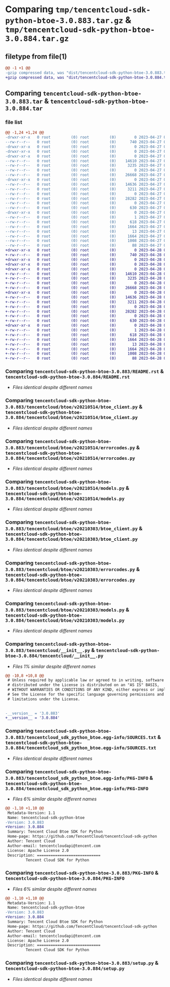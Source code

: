 # Comparing `tmp/tencentcloud-sdk-python-btoe-3.0.883.tar.gz` & `tmp/tencentcloud-sdk-python-btoe-3.0.884.tar.gz`

## filetype from file(1)

```diff
@@ -1 +1 @@
-gzip compressed data, was "dist/tencentcloud-sdk-python-btoe-3.0.883.tar", last modified: Thu Apr 27 00:19:08 2023, max compression
+gzip compressed data, was "dist/tencentcloud-sdk-python-btoe-3.0.884.tar", last modified: Fri Apr 28 02:06:37 2023, max compression
```

## Comparing `tencentcloud-sdk-python-btoe-3.0.883.tar` & `tencentcloud-sdk-python-btoe-3.0.884.tar`

### file list

```diff
@@ -1,24 +1,24 @@
-drwxr-xr-x   0 root         (0) root         (0)        0 2023-04-27 00:19:08.000000 tencentcloud-sdk-python-btoe-3.0.883/
--rw-r--r--   0 root         (0) root         (0)      740 2023-04-27 00:19:08.000000 tencentcloud-sdk-python-btoe-3.0.883/README.rst
-drwxr-xr-x   0 root         (0) root         (0)        0 2023-04-27 00:19:08.000000 tencentcloud-sdk-python-btoe-3.0.883/tencentcloud/
-drwxr-xr-x   0 root         (0) root         (0)        0 2023-04-27 00:19:08.000000 tencentcloud-sdk-python-btoe-3.0.883/tencentcloud/btoe/
-drwxr-xr-x   0 root         (0) root         (0)        0 2023-04-27 00:19:08.000000 tencentcloud-sdk-python-btoe-3.0.883/tencentcloud/btoe/v20210514/
--rw-r--r--   0 root         (0) root         (0)    14610 2023-04-27 00:19:08.000000 tencentcloud-sdk-python-btoe-3.0.883/tencentcloud/btoe/v20210514/btoe_client.py
--rw-r--r--   0 root         (0) root         (0)     3235 2023-04-27 00:19:08.000000 tencentcloud-sdk-python-btoe-3.0.883/tencentcloud/btoe/v20210514/errorcodes.py
--rw-r--r--   0 root         (0) root         (0)        0 2023-04-27 00:19:08.000000 tencentcloud-sdk-python-btoe-3.0.883/tencentcloud/btoe/v20210514/__init__.py
--rw-r--r--   0 root         (0) root         (0)    26668 2023-04-27 00:19:08.000000 tencentcloud-sdk-python-btoe-3.0.883/tencentcloud/btoe/v20210514/models.py
-drwxr-xr-x   0 root         (0) root         (0)        0 2023-04-27 00:19:08.000000 tencentcloud-sdk-python-btoe-3.0.883/tencentcloud/btoe/v20210303/
--rw-r--r--   0 root         (0) root         (0)    14636 2023-04-27 00:19:08.000000 tencentcloud-sdk-python-btoe-3.0.883/tencentcloud/btoe/v20210303/btoe_client.py
--rw-r--r--   0 root         (0) root         (0)     3211 2023-04-27 00:19:08.000000 tencentcloud-sdk-python-btoe-3.0.883/tencentcloud/btoe/v20210303/errorcodes.py
--rw-r--r--   0 root         (0) root         (0)        0 2023-04-27 00:19:08.000000 tencentcloud-sdk-python-btoe-3.0.883/tencentcloud/btoe/v20210303/__init__.py
--rw-r--r--   0 root         (0) root         (0)    28282 2023-04-27 00:19:08.000000 tencentcloud-sdk-python-btoe-3.0.883/tencentcloud/btoe/v20210303/models.py
--rw-r--r--   0 root         (0) root         (0)        0 2023-04-27 00:19:08.000000 tencentcloud-sdk-python-btoe-3.0.883/tencentcloud/btoe/__init__.py
--rw-r--r--   0 root         (0) root         (0)      630 2023-04-27 00:19:08.000000 tencentcloud-sdk-python-btoe-3.0.883/tencentcloud/__init__.py
-drwxr-xr-x   0 root         (0) root         (0)        0 2023-04-27 00:19:08.000000 tencentcloud-sdk-python-btoe-3.0.883/tencentcloud_sdk_python_btoe.egg-info/
--rw-r--r--   0 root         (0) root         (0)        1 2023-04-27 00:19:08.000000 tencentcloud-sdk-python-btoe-3.0.883/tencentcloud_sdk_python_btoe.egg-info/dependency_links.txt
--rw-r--r--   0 root         (0) root         (0)      618 2023-04-27 00:19:08.000000 tencentcloud-sdk-python-btoe-3.0.883/tencentcloud_sdk_python_btoe.egg-info/SOURCES.txt
--rw-r--r--   0 root         (0) root         (0)     1664 2023-04-27 00:19:08.000000 tencentcloud-sdk-python-btoe-3.0.883/tencentcloud_sdk_python_btoe.egg-info/PKG-INFO
--rw-r--r--   0 root         (0) root         (0)       13 2023-04-27 00:19:08.000000 tencentcloud-sdk-python-btoe-3.0.883/tencentcloud_sdk_python_btoe.egg-info/top_level.txt
--rw-r--r--   0 root         (0) root         (0)     1664 2023-04-27 00:19:08.000000 tencentcloud-sdk-python-btoe-3.0.883/PKG-INFO
--rw-r--r--   0 root         (0) root         (0)     1008 2023-04-27 00:19:08.000000 tencentcloud-sdk-python-btoe-3.0.883/setup.py
--rw-r--r--   0 root         (0) root         (0)       88 2023-04-27 00:19:08.000000 tencentcloud-sdk-python-btoe-3.0.883/setup.cfg
+drwxr-xr-x   0 root         (0) root         (0)        0 2023-04-28 02:06:37.000000 tencentcloud-sdk-python-btoe-3.0.884/
+-rw-r--r--   0 root         (0) root         (0)      740 2023-04-28 02:06:37.000000 tencentcloud-sdk-python-btoe-3.0.884/README.rst
+drwxr-xr-x   0 root         (0) root         (0)        0 2023-04-28 02:06:37.000000 tencentcloud-sdk-python-btoe-3.0.884/tencentcloud/
+drwxr-xr-x   0 root         (0) root         (0)        0 2023-04-28 02:06:37.000000 tencentcloud-sdk-python-btoe-3.0.884/tencentcloud/btoe/
+drwxr-xr-x   0 root         (0) root         (0)        0 2023-04-28 02:06:37.000000 tencentcloud-sdk-python-btoe-3.0.884/tencentcloud/btoe/v20210514/
+-rw-r--r--   0 root         (0) root         (0)    14610 2023-04-28 02:06:37.000000 tencentcloud-sdk-python-btoe-3.0.884/tencentcloud/btoe/v20210514/btoe_client.py
+-rw-r--r--   0 root         (0) root         (0)     3235 2023-04-28 02:06:37.000000 tencentcloud-sdk-python-btoe-3.0.884/tencentcloud/btoe/v20210514/errorcodes.py
+-rw-r--r--   0 root         (0) root         (0)        0 2023-04-28 02:06:37.000000 tencentcloud-sdk-python-btoe-3.0.884/tencentcloud/btoe/v20210514/__init__.py
+-rw-r--r--   0 root         (0) root         (0)    26668 2023-04-28 02:06:37.000000 tencentcloud-sdk-python-btoe-3.0.884/tencentcloud/btoe/v20210514/models.py
+drwxr-xr-x   0 root         (0) root         (0)        0 2023-04-28 02:06:37.000000 tencentcloud-sdk-python-btoe-3.0.884/tencentcloud/btoe/v20210303/
+-rw-r--r--   0 root         (0) root         (0)    14636 2023-04-28 02:06:37.000000 tencentcloud-sdk-python-btoe-3.0.884/tencentcloud/btoe/v20210303/btoe_client.py
+-rw-r--r--   0 root         (0) root         (0)     3211 2023-04-28 02:06:37.000000 tencentcloud-sdk-python-btoe-3.0.884/tencentcloud/btoe/v20210303/errorcodes.py
+-rw-r--r--   0 root         (0) root         (0)        0 2023-04-28 02:06:37.000000 tencentcloud-sdk-python-btoe-3.0.884/tencentcloud/btoe/v20210303/__init__.py
+-rw-r--r--   0 root         (0) root         (0)    28282 2023-04-28 02:06:37.000000 tencentcloud-sdk-python-btoe-3.0.884/tencentcloud/btoe/v20210303/models.py
+-rw-r--r--   0 root         (0) root         (0)        0 2023-04-28 02:06:37.000000 tencentcloud-sdk-python-btoe-3.0.884/tencentcloud/btoe/__init__.py
+-rw-r--r--   0 root         (0) root         (0)      630 2023-04-28 02:06:37.000000 tencentcloud-sdk-python-btoe-3.0.884/tencentcloud/__init__.py
+drwxr-xr-x   0 root         (0) root         (0)        0 2023-04-28 02:06:37.000000 tencentcloud-sdk-python-btoe-3.0.884/tencentcloud_sdk_python_btoe.egg-info/
+-rw-r--r--   0 root         (0) root         (0)        1 2023-04-28 02:06:37.000000 tencentcloud-sdk-python-btoe-3.0.884/tencentcloud_sdk_python_btoe.egg-info/dependency_links.txt
+-rw-r--r--   0 root         (0) root         (0)      618 2023-04-28 02:06:37.000000 tencentcloud-sdk-python-btoe-3.0.884/tencentcloud_sdk_python_btoe.egg-info/SOURCES.txt
+-rw-r--r--   0 root         (0) root         (0)     1664 2023-04-28 02:06:37.000000 tencentcloud-sdk-python-btoe-3.0.884/tencentcloud_sdk_python_btoe.egg-info/PKG-INFO
+-rw-r--r--   0 root         (0) root         (0)       13 2023-04-28 02:06:37.000000 tencentcloud-sdk-python-btoe-3.0.884/tencentcloud_sdk_python_btoe.egg-info/top_level.txt
+-rw-r--r--   0 root         (0) root         (0)     1664 2023-04-28 02:06:37.000000 tencentcloud-sdk-python-btoe-3.0.884/PKG-INFO
+-rw-r--r--   0 root         (0) root         (0)     1008 2023-04-28 02:06:37.000000 tencentcloud-sdk-python-btoe-3.0.884/setup.py
+-rw-r--r--   0 root         (0) root         (0)       88 2023-04-28 02:06:37.000000 tencentcloud-sdk-python-btoe-3.0.884/setup.cfg
```

### Comparing `tencentcloud-sdk-python-btoe-3.0.883/README.rst` & `tencentcloud-sdk-python-btoe-3.0.884/README.rst`

 * *Files identical despite different names*

### Comparing `tencentcloud-sdk-python-btoe-3.0.883/tencentcloud/btoe/v20210514/btoe_client.py` & `tencentcloud-sdk-python-btoe-3.0.884/tencentcloud/btoe/v20210514/btoe_client.py`

 * *Files identical despite different names*

### Comparing `tencentcloud-sdk-python-btoe-3.0.883/tencentcloud/btoe/v20210514/errorcodes.py` & `tencentcloud-sdk-python-btoe-3.0.884/tencentcloud/btoe/v20210514/errorcodes.py`

 * *Files identical despite different names*

### Comparing `tencentcloud-sdk-python-btoe-3.0.883/tencentcloud/btoe/v20210514/models.py` & `tencentcloud-sdk-python-btoe-3.0.884/tencentcloud/btoe/v20210514/models.py`

 * *Files identical despite different names*

### Comparing `tencentcloud-sdk-python-btoe-3.0.883/tencentcloud/btoe/v20210303/btoe_client.py` & `tencentcloud-sdk-python-btoe-3.0.884/tencentcloud/btoe/v20210303/btoe_client.py`

 * *Files identical despite different names*

### Comparing `tencentcloud-sdk-python-btoe-3.0.883/tencentcloud/btoe/v20210303/errorcodes.py` & `tencentcloud-sdk-python-btoe-3.0.884/tencentcloud/btoe/v20210303/errorcodes.py`

 * *Files identical despite different names*

### Comparing `tencentcloud-sdk-python-btoe-3.0.883/tencentcloud/btoe/v20210303/models.py` & `tencentcloud-sdk-python-btoe-3.0.884/tencentcloud/btoe/v20210303/models.py`

 * *Files identical despite different names*

### Comparing `tencentcloud-sdk-python-btoe-3.0.883/tencentcloud/__init__.py` & `tencentcloud-sdk-python-btoe-3.0.884/tencentcloud/__init__.py`

 * *Files 1% similar despite different names*

```diff
@@ -10,8 +10,8 @@
 # Unless required by applicable law or agreed to in writing, software
 # distributed under the License is distributed on an "AS IS" BASIS,
 # WITHOUT WARRANTIES OR CONDITIONS OF ANY KIND, either express or implied.
 # See the License for the specific language governing permissions and
 # limitations under the License.
 
 
-__version__ = '3.0.883'
+__version__ = '3.0.884'
```

### Comparing `tencentcloud-sdk-python-btoe-3.0.883/tencentcloud_sdk_python_btoe.egg-info/SOURCES.txt` & `tencentcloud-sdk-python-btoe-3.0.884/tencentcloud_sdk_python_btoe.egg-info/SOURCES.txt`

 * *Files identical despite different names*

### Comparing `tencentcloud-sdk-python-btoe-3.0.883/tencentcloud_sdk_python_btoe.egg-info/PKG-INFO` & `tencentcloud-sdk-python-btoe-3.0.884/tencentcloud_sdk_python_btoe.egg-info/PKG-INFO`

 * *Files 6% similar despite different names*

```diff
@@ -1,10 +1,10 @@
 Metadata-Version: 1.1
 Name: tencentcloud-sdk-python-btoe
-Version: 3.0.883
+Version: 3.0.884
 Summary: Tencent Cloud Btoe SDK for Python
 Home-page: https://github.com/TencentCloud/tencentcloud-sdk-python
 Author: Tencent Cloud
 Author-email: tencentcloudapi@tencent.com
 License: Apache License 2.0
 Description: ============================
         Tencent Cloud SDK for Python
```

### Comparing `tencentcloud-sdk-python-btoe-3.0.883/PKG-INFO` & `tencentcloud-sdk-python-btoe-3.0.884/PKG-INFO`

 * *Files 6% similar despite different names*

```diff
@@ -1,10 +1,10 @@
 Metadata-Version: 1.1
 Name: tencentcloud-sdk-python-btoe
-Version: 3.0.883
+Version: 3.0.884
 Summary: Tencent Cloud Btoe SDK for Python
 Home-page: https://github.com/TencentCloud/tencentcloud-sdk-python
 Author: Tencent Cloud
 Author-email: tencentcloudapi@tencent.com
 License: Apache License 2.0
 Description: ============================
         Tencent Cloud SDK for Python
```

### Comparing `tencentcloud-sdk-python-btoe-3.0.883/setup.py` & `tencentcloud-sdk-python-btoe-3.0.884/setup.py`

 * *Files identical despite different names*

